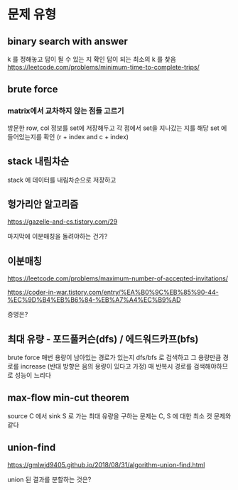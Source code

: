# 문제 유형

## binary search with answer
k 를 정해놓고 답이 될 수 있는 지 확인
답이 되는 최소의 k 를 찾음
https://leetcode.com/problems/minimum-time-to-complete-trips/

## brute force
### matrix에서 교차하지 않는 점들 고르기
방문한 row, col 정보를 set에 저장해두고
각 점에서 set을 지나갔는 지를 해당 set 에 들어있는지를 확인 (r + index and c + index)

## stack 내림차순
stack 에 데이터를 내림차순으로 저장하고 

## 헝가리안 알고리즘
https://gazelle-and-cs.tistory.com/29

마지막에 이분매칭을 돌려야하는 건가?

## 이분매칭
https://leetcode.com/problems/maximum-number-of-accepted-invitations/

https://coder-in-war.tistory.com/entry/%EA%B0%9C%EB%85%90-44-%EC%9D%B4%EB%B6%84-%EB%A7%A4%EC%B9%AD

증명은?

## 최대 유량 - 포드풀커슨(dfs) / 에드워드카프(bfs)
brute force
매번 용량이 남아있는 경로가 있는지 dfs/bfs 로 검색하고 그 용량만큼 경로를 increase
(반대 방향은 음의 용량이 있다고 가정)
매 반복시 경로를 검색해야하므로 성능이 느리다

## max-flow min-cut theorem
source C 에서 sink S 로 가는 최대 유량을 구하는 문제는 C, S 에 대한 최소 컷 문제와 같다

## union-find
https://gmlwjd9405.github.io/2018/08/31/algorithm-union-find.html

union 된 결과를 분할하는 것은?
